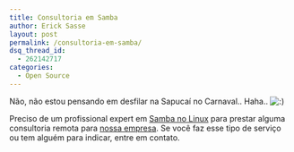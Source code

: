 ```yaml
---
title: Consultoria em Samba
author: Erick Sasse
layout: post
permalink: /consultoria-em-samba/
dsq_thread_id:
  - 262142717
categories:
  - Open Source
---
```

N&atilde;o, n&atilde;o estou pensando em desfilar na Sapuca&iacute; no Carnaval.. Haha.. <img src="http://www.ericksasse.com.br/wp-includes/images/smilies/icon_smile.gif" alt=":)" class="wp-smiley" />

Preciso de um profissional expert em [Samba no Linux][1] para prestar alguma consultoria remota para [nossa empresa][2]. Se voc&ecirc; faz esse tipo de servi&ccedil;o ou tem algu&eacute;m para indicar, entre em contato.

 [1]: http://www.samba.org
 [2]: http://www.cadena.com.br